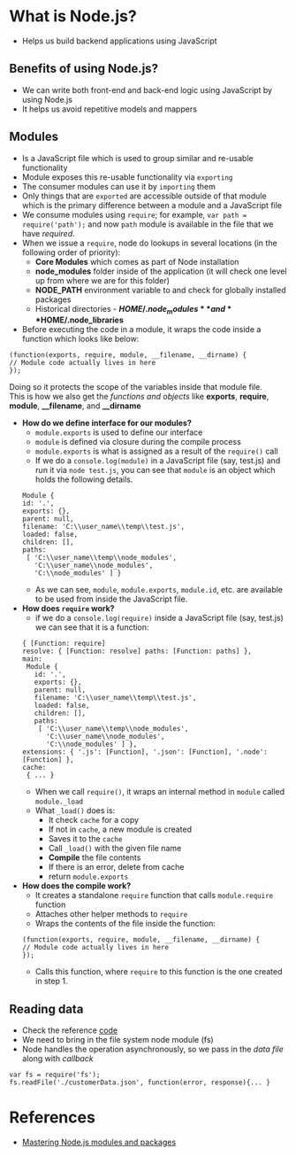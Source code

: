 # What is Node.js?
- Helps us build backend applications using JavaScript

## Benefits of using Node.js?
- We can write both front-end and back-end logic using JavaScript by using Node.js
- It helps us avoid repetitive models and mappers

## Modules
- Is a JavaScript file which is used to group similar and re-usable functionality
- Module exposes this re-usable functionality via `exporting`
- The consumer modules can use it by `importing` them
- Only things that are `exported` are accessible outside of that module which is the primary difference between a module and a JavaScript file
- We consume modules using `require`; for example, `var path = require('path');` and now `path` module is available in the file that we have *required*.
- When we issue a `require`, node do lookups in several locations (in the following order of priority):
  - **Core Modules** which comes as part of Node installation
  - **node_modules** folder inside of the application (it will check one level up from where we are for this folder)
  - **NODE_PATH** environment variable to and check for globally installed packages
  - Historical directories - **$HOME/.node_modules** and **$HOME/.node_libraries**
- Before executing the code in a module, it wraps the code inside a function which looks like below:
```
(function(exports, require, module, __filename, __dirname) {
// Module code actually lives in here
});
```
Doing so it protects the scope of the variables inside that module file.  
This is how we also get the *functions and objects* like **exports**, **require**, **module**, **__filename**, and **__dirname**

- **How do we define interface for our modules?**
  - `module.exports` is used to define our interface
  - `module` is defined via closure during the compile process
  - `module.exports` is what is assigned as a result of the `require()` call
  - If we do a `console.log(module)` in a JavaScript file (say, test.js) and run it via `node test.js`, you can see that `module` is an object which holds the following details.
  ```
  Module {
  id: '.',
  exports: {},
  parent: null,
  filename: 'C:\\user_name\\temp\\test.js',
  loaded: false,
  children: [],
  paths:
   [ 'C:\\user_name\\temp\\node_modules',
     'C:\\user_name\\node_modules',
     'C:\\node_modules' ] }
  ```
  - As we can see, `module`, `module.exports`, `module.id`, etc. are available to be used from inside the JavaScript file.
- **How does `require` work?**
  - if we do a `console.log(require)` inside a JavaScript file (say, test.js) we can see that it is a function:
  ```
  { [Function: require]
  resolve: { [Function: resolve] paths: [Function: paths] },
  main:
   Module {
     id: '.',
     exports: {},
     parent: null,
     filename: 'C:\\user_name\\temp\\test.js',
     loaded: false,
     children: [],
     paths:
      [ 'C:\\user_name\\temp\\node_modules',
        'C:\\user_name\\node_modules',
        'C:\\node_modules' ] },
  extensions: { '.js': [Function], '.json': [Function], '.node': [Function] },
  cache:
   { ... }
  ```
  - When we call `require()`, it wraps an internal method in `module` called `module._load`
  - What `_load()` does is:
    - It check `cache` for a copy
    - If not in `cache`, a new module is created
    - Saves it to the `cache`
    - Call `_load()` with the given file name
    - **Compile** the file contents
    - If there is an error, delete from cache
    - return `module.exports`
- **How does the compile work?**
  - It creates a standalone `require` function that calls `module.require` function
  - Attaches other helper methods to `require`
  - Wraps the contents of the file inside the function:
  ```
  (function(exports, require, module, __filename, __dirname) {
  // Module code actually lives in here
  });
  ```
  - Calls this function, where `require` to this function is the one created in step 1.

## Reading data
- Check the reference [code](./Samples/02.DataReader.js)
- We need to bring in the file system node module (fs)
- Node handles the operation asynchronously, so we pass in the *data file* along with *callback*
```
var fs = require('fs');
fs.readFile('./customerData.json', function(error, response){... }
```
# References
- [Mastering Node.js modules and packages](https://mva.microsoft.com/en-US/training-courses/Mastering-Node-js-Modules-and-Packages-with-Visual-Studio-Code-13921?l=8UwHgkzbB_6201937557#)
